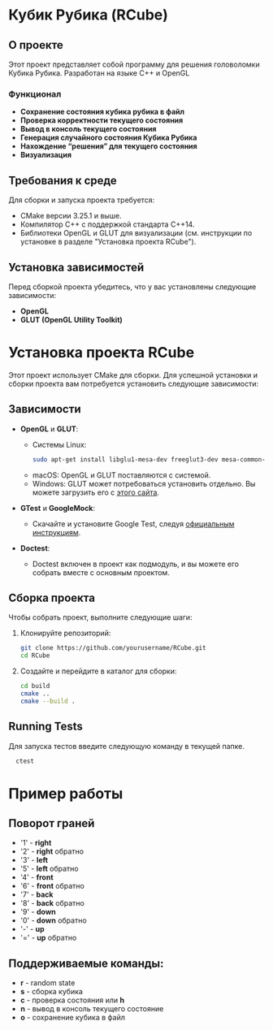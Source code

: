 # Кубик Рубика (RCube) 

## О проекте

Этот проект представляет собой программу для решения головоломки Кубика Рубика. Разработан на языке С++ и OpenGL

### Функционал

- **Сохранение состояния кубика рубика в файл** 
- **Проверка корректности текущего состояния** 
- **Вывод в консоль текущего состояния**
- **Генерация случайного состояния Кубика Рубика**
- **Нахождение “решения” для текущего состояния**
- **Визуализация**

## Требования к среде

Для сборки и запуска проекта требуется:

- CMake версии 3.25.1 и выше.
- Компилятор C++ с поддержкой стандарта C++14.
- Библиотеки OpenGL и GLUT для визуализации (см. инструкции по установке в разделе "Установка проекта RCube").

## Установка зависимостей

Перед сборкой проекта убедитесь, что у вас установлены следующие зависимости:

- **OpenGL**
- **GLUT (OpenGL Utility Toolkit)**

# Установка проекта RCube

Этот проект использует CMake для сборки. Для успешной установки и сборки проекта вам потребуется установить следующие зависимости:

## Зависимости
  
- **OpenGL** и **GLUT**:
  - Системы Linux:
    ```bash
    sudo apt-get install libglu1-mesa-dev freeglut3-dev mesa-common-dev
    ```
  - macOS:
    OpenGL и GLUT поставляются с системой.
  - Windows:
    GLUT может потребоваться установить отдельно. Вы можете загрузить его с [этого сайта](https://www.opengl.org/resources/libraries/glut/).

- **GTest** и **GoogleMock**:
  - Скачайте и установите Google Test, следуя [официальным инструкциям](https://github.com/google/googletest).

- **Doctest**:
  - Doctest включен в проект как подмодуль, и вы можете его собрать вместе с основным проектом.

## Сборка проекта

Чтобы собрать проект, выполните следующие шаги:

1. Клонируйте репозиторий:
   ```bash
   git clone https://github.com/yourusername/RCube.git
   cd RCube
2. Создайте и перейдите в каталог для сборки:
    ```bash
    cd build
    cmake ..
    cmake --build .
    ```
## Running Tests

Для запуска тестов введите следующую команду в текущей папке.

```bash
  ctest
```

# Пример работы

## Поворот граней
-  '1' -  **right**   
-  '2' -  **right**  обратно 
-  '3' -  **left**   
-  '5' -  **left**   обратно
-  '4' -  **front**  
-  '6' -  **front**  обратно 
-  '7' -  **back**   
-  '8' -  **back**   обратно 
-  '9' -  **down** 
-  '0' -  **down**   обратно
-  '-' -  **up** 
-  '=' -  **up**     обратно 

## Поддерживаемые команды: 
- **r** -  random state 
- **s** -  сборка кубика
- **c** -  проверка состояния или **h**
- **n** -  вывод в консоль текущего состояние 
- **o** -  сохранение кубика в файл
